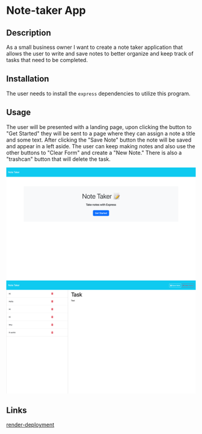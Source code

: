 # Note-taker App

## Description

As a small business owner I want to create a note taker application that allows the user to write and save notes to better organize and keep track of tasks that need to be completed.


## Installation

The user needs to install the `express` dependencies to utilize this program.

## Usage

The user will be presented with a landing page, upon clicking the button to "Get Started" they will be sent to a page where they can assign a note a title and some text. After clicking the "Save Note" button the note will be saved and appear in a left aside. The user can keep making notes and also use the other buttons to "Clear Form" and create a "New Note." There is also a "trashcan" button that will delete the task.

![note-taker-landing](images/Note-Taker-Landing-Page.png)
![note-taker-notes](images/Note-Taker-Notes-Page.png)

## Links
[render-deployment](https://note-taker-app-t1di.onrender.com)


